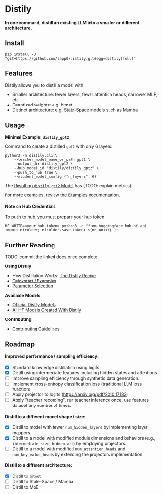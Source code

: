 # Distily


#### In one command, distill an existing LLM into a smaller or different architecture.


## Install

```
pip install -U "git+https://github.com/lapp0/distily.git#egg=distily[full]"
```

## Features
Distily allows you to distill a model with
- Smaller architecture: fewer layers, fewer attention heads, narrower MLP, etc
- Quantized weights: e.g. bitnet
- Distinct architecture: e.g. State-Space models such as Mamba

## Usage

**Minimal Example: `distily_gpt2`**

Command to create a distilled `gpt2` with only 6 layers:
```
python3 -m distily.cli \
    --teacher_model_name_or_path gpt2 \
    --output_dir distily_gpt2 \
    --hub_model_id "distily/distily_gpt2" \
    --push_to_hub True \
    --student_model_config {"n_layers": 6}
```

The [Resulting `distily_gpt2` Model](https://huggingface.co/distily/distily_gpt2) has (TODO: explain metrics).

For more examples, review the [Examples](./docs/examples.md) documentation.

#### Note on Hub Credentials
To push to hub, you must prepare your hub token
```
HF_WRITE=<your hub token> python3 -c "from huggingface_hub.hf_api import HfFolder; HfFolder.save_token('${HF_WRITE}')"
```

## Further Reading

TODO: commit the linked docs once complete

**Using Distily**
- How Distillation Works: [The Distily Recipe](./docs/recipe.md)
- [Quickstart / Examples](./docs/using.md)
- [Parameter Selection](./docs/params.md)

**Available Models**
- [Official Distily Models](./docs/official_models.md)
- [All HF Models Created With Distily](https://huggingface.co/models?library=Distily)


**Contributing**
- [Contributing Guidelines](./docs/contributing.md)

## Roadmap

#### Improved performance / sampling efficiency:
- [X] Standard knowledge distillation using logits.
- [x] Distill using intermediate features including hidden states and attentions.
- [ ] Improve sampling efficiency through synthetic data generation.
- [ ] Implement cross-entropy classification loss (traditional LLM loss function)
- [ ] Apply projector to logits (https://arxiv.org/pdf/2310.17183)
- [ ] Apply "teacher recording", run teacher inference once, use features dataset any number of times.

#### Distill to a different model shape / size:
- [x] Distill to model with fewer `num_hidden_layers` by implementing layer mappers.
- [x] Distill to a model with modified module dimensions and behaviors (e.g., `intermediate_size`, `hidden_act`) by employing projectors.
- [ ] Distill to a model with modified `num_attention_heads` and `num_key_value_heads` by extending the projectors implementation.

#### Distill to a different architecture:
- [x] Distill to bitnet
- [ ] Distill to State-Space / Mamba
- [ ] Distill to MoE
